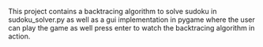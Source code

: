 This project contains a backtracing algorithm to solve sudoku in sudoku_solver.py as well as a gui implementation in pygame where the user can play the game as well press enter to watch
the backtracing algorithm in action.
